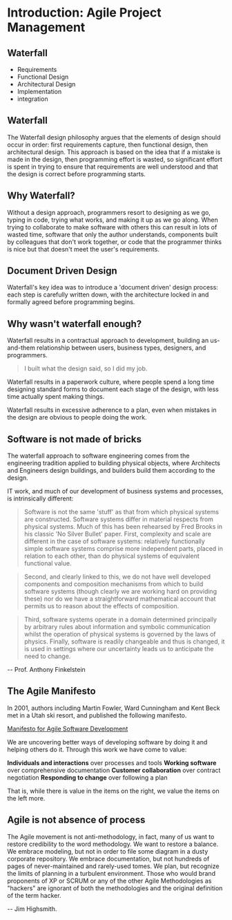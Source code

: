 Introduction: Agile Project Management
==========================================

Waterfall
---------

* Requirements
* Functional Design
* Architectural Design
* Implementation
* integration

Waterfall
----------

The Waterfall design philosophy argues that the elements of design
should occur in order: first requirements capture, then functional design,
then architectural design. This approach is based on the idea that if a
mistake is made in the design, then programming effort is wasted, so
significant effort is spent in trying to ensure that requirements are
well understood and that the design is correct before programming starts.

Why Waterfall?
--------------

Without a design approach, programmers resort to designing as we go,
typing in code, trying what works, and making it up as we go along.
When trying to collaborate to make software with others this can
result in lots of wasted time, software that only the author understands,
components built by colleagues that don't work together, or code that
the programmer thinks is nice but that doesn't meet the user's requirements.

Document Driven Design
----------------------

Waterfall's key idea was to introduce a 'document driven' design process:
each step is carefully written down, with the architecture locked in and
formally agreed before programming begins.

Why wasn't waterfall enough?
----------------------------

Waterfall results in a contractual approach to development,
building an us-and-them relationship between users, business types,
designers, and programmers.

> I built what the design said, so I did my job.

Waterfall results in a paperwork culture, where people spend a long time
designing standard forms to document each stage of the design, with
less time actually spent making things.

Waterfall results in excessive adherence to a plan, even when mistakes in the
design are obvious to people doing the work.

Software is not made of bricks
------------------------------

The waterfall approach to software engineering comes from the engineering
tradition applied to building physical objects, where Architects and
Engineers design buildings, and builders build them according to the design.

IT work, and much of our development of business systems
and processes, is intrinsically different:

>Software is not the same 'stuff' as that from which physical systems are
constructed. Software systems differ in material respects from physical systems.
Much of this has been rehearsed by Fred Brooks in his classic
'No Silver Bullet' paper. First, complexity and scale are different
in the case of software systems: relatively functionally simple
software systems comprise more independent parts, placed in
relation to each other, than do physical systems of equivalent
functional value.

>Second, and clearly linked to this, we do not
have well developed components and composition mechanisms from
which to build software systems (though clearly we are working
hard on providing these) nor do we have a straightforward
mathematical account that permits us to reason about the
effects of composition.

>Third, software systems operate in a domain determined principally by
arbitrary rules about information and symbolic communication whilst the
operation of physical systems is governed by the laws of physics.
Finally, software is readily changeable and thus is changed, it is
used in settings where our uncertainty leads us to
anticipate the need to change.

-- Prof. Anthony Finkelstein

The Agile Manifesto
-------------------

In 2001, authors including Martin Fowler, Ward Cunningham and Kent Beck
met in a Utah ski resort, and published the following manifesto.

[Manifesto for Agile Software Development](http://agilemanifesto.org/)

We are uncovering better ways of developing software by doing it and
helping others do it. Through this work we have come to value:

**Individuals and interactions** over processes and tools
**Working software** over comprehensive documentation
**Customer collaboration** over contract negotiation
**Responding to change** over following a plan

That is, while there is value in the items on the right,
we value the items on the left more.

Agile is not absence of process
-------------------------------

The Agile movement is not anti-methodology, in fact, many of us want to
restore credibility to the word methodology. We want to restore a balance.
We embrace modeling, but not in order to file some diagram in a dusty
corporate repository. We embrace documentation, but not hundreds of
pages of never-maintained and rarely-used tomes. We plan, but recognize
the limits of planning in a turbulent environment. Those who would brand
proponents of XP or SCRUM or any of the other Agile Methodologies
as "hackers" are ignorant of both the methodologies and the
original definition of the term hacker.

-- Jim Highsmith.
